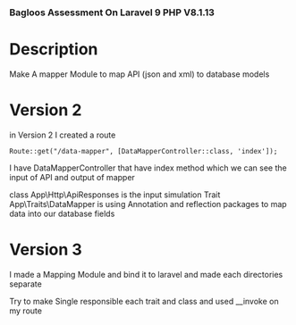 ### Bagloos Assessment On Laravel 9 PHP V8.1.13

# Description


 Make A mapper Module to map API (json and xml)
  to database models

# Version 2

in Version 2 I created a route

```Route::get("/data-mapper", [DataMapperController::class, 'index']);```

I have DataMapperController that have index method which we can see the input of API and output of mapper

class App\Http\ApiResponses is the input simulation
Trait App\Traits\DataMapper is using Annotation and reflection packages to map data into our database fields

# Version 3

I made a Mapping Module and bind it to laravel and made each directories separate

Try to make Single responsible each trait and class
and used __invoke on my route





